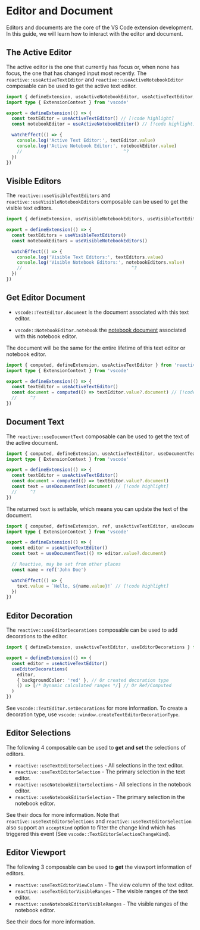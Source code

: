 # Editor and Document

Editors and documents are the core of the VS Code extension development. In this guide, we will learn how to interact with the editor and document.

## The Active Editor

The active editor is the one that currently has focus or, when none has focus, the one that has changed input most recently. The `reactive::useActiveTextEditor` and `reactive::useActiveNotebookEditor`  composable can be used to get the active text editor.

```ts
import { defineExtension, useActiveNotebookEditor, useActiveTextEditor, watchEffect } from 'reactive-vscode'
import type { ExtensionContext } from 'vscode'

export = defineExtension(() => {
  const textEditor = useActiveTextEditor() // [!code highlight]
  const notebookEditor = useActiveNotebookEditor() // [!code highlight]

  watchEffect(() => {
    console.log('Active Text Editor:', textEditor.value)
    console.log('Active Notebook Editor:', notebookEditor.value)
    //                                      ^?
  })
})
```

## Visible Editors

The `reactive::useVisibleTextEditors` and `reactive::useVisibleNotebookEditors` composable can be used to get the visible text editors.

```ts
import { defineExtension, useVisibleNotebookEditors, useVisibleTextEditors, watchEffect } from 'reactive-vscode'

export = defineExtension(() => {
  const textEditors = useVisibleTextEditors()
  const notebookEditors = useVisibleNotebookEditors()

  watchEffect(() => {
    console.log('Visible Text Editors:', textEditors.value)
    console.log('Visible Notebook Editors:', notebookEditors.value)
    //                                         ^?
  })
})
```

## Get Editor Document

- `vscode::TextEditor.document` is the document associated with this text editor.

- `vscode::NotebookEditor.notebook` the [notebook document](https://code.visualstudio.com/api/references/vscode-api#NotebookDocument) associated with this notebook editor.

The document will be the same for the entire lifetime of this text editor or notebook editor.

```ts
import { computed, defineExtension, useActiveTextEditor } from 'reactive-vscode'
import type { ExtensionContext } from 'vscode'

export = defineExtension(() => {
  const textEditor = useActiveTextEditor()
  const document = computed(() => textEditor.value?.document) // [!code highlight]
  //     ^?
})
```

## Document Text

The `reactive::useDocumentText` composable can be used to get the text of the active document.

```ts
import { computed, defineExtension, useActiveTextEditor, useDocumentText } from 'reactive-vscode'
import type { ExtensionContext } from 'vscode'

export = defineExtension(() => {
  const textEditor = useActiveTextEditor()
  const document = computed(() => textEditor.value?.document)
  const text = useDocumentText(document) // [!code highlight]
  //     ^?
})
```

The returned `text` is settable, which means you can update the text of the document.

<!-- eslint-disable import/first -->
```ts
import { computed, defineExtension, ref, useActiveTextEditor, useDocumentText, watchEffect } from 'reactive-vscode'
import type { ExtensionContext } from 'vscode'

export = defineExtension(() => {
  const editor = useActiveTextEditor()
  const text = useDocumentText(() => editor.value?.document)

  // Reactive, may be set from other places
  const name = ref('John Doe')

  watchEffect(() => {
    text.value = `Hello, ${name.value}!` // [!code highlight]
  })
})
```

## Editor Decoration

The `reactive::useEditorDecorations` composable can be used to add decorations to the editor.

```ts {5-9}
import { defineExtension, useActiveTextEditor, useEditorDecorations } from 'reactive-vscode'

export = defineExtension(() => {
  const editor = useActiveTextEditor()
  useEditorDecorations(
    editor,
    { backgroundColor: 'red' }, // Or created decoration type
    () => [/* Dynamic calculated ranges */] // Or Ref/Computed
  )
})
```

See `vscode::TextEditor.setDecorations` for more information. To create a decoration type, use `vscode::window.createTextEditorDecorationType`.

## Editor Selections

The following 4 composable can be used to **get and set** the selections of editors.

- `reactive::useTextEditorSelections` - All selections in the text editor.
- `reactive::useTextEditorSelection` - The primary selection in the text editor.
- `reactive::useNotebookEditorSelections` - All selections in the notebook editor.
- `reactive::useNotebookEditorSelection` - The primary selection in the notebook editor.

See their docs for more information. Note that `reactive::useTextEditorSelections` and `reactive::useTextEditorSelection` also support an `acceptKind` option to filter the change kind which has triggered this event (See `vscode::TextEditorSelectionChangeKind`).

## Editor Viewport

The following 3 composable can be used to **get** the viewport information of editors.

- `reactive::useTextEditorViewColumn` - The view column of the text editor.
- `reactive::useTextEditorVisibleRanges` - The visible ranges of the text editor.
- `reactive::useNotebookEditorVisibleRanges` - The visible ranges of the notebook editor.

See their docs for more information.
